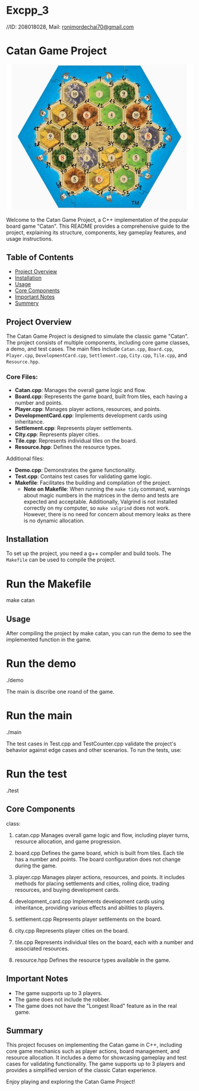 # Excpp_3
//ID: 208018028, Mail: ronimordechai70@gmail.com
# Catan Game Project

![Catan Board](catanBoard_cpp.jpg)


Welcome to the Catan Game Project, a C++ implementation of the popular board game "Catan". This README provides a comprehensive guide to the project, explaining its structure, components, key gameplay features, and usage instructions.

## Table of Contents
- [Project Overview](#project-overview)
- [Installation](#installation)
- [Usage](#usage)
- [Core Components](#core-components)
- [Important Notes](#important-notes)
- [Summery](#summery)

## Project Overview
The Catan Game Project is designed to simulate the classic game "Catan". The project consists of multiple components, including core game classes, a demo, and test cases. The main files include `Catan.cpp`, `Board.cpp`, `Player.cpp`, `DevelopmentCard.cpp`, `Settlement.cpp`, `City.cpp`, `Tile.cpp`, and `Resource.hpp`.

### Core Files:
- **Catan.cpp**: Manages the overall game logic and flow.
- **Board.cpp**: Represents the game board, built from tiles, each having a number and points.
- **Player.cpp**: Manages player actions, resources, and points.
- **DevelopmentCard.cpp**: Implements development cards using inheritance.
- **Settlement.cpp**: Represents player settlements.
- **City.cpp**: Represents player cities.
- **Tile.cpp**: Represents individual tiles on the board.
- **Resource.hpp**: Defines the resource types.

Additional files:
- **Demo.cpp**: Demonstrates the game functionality.
- **Test.cpp**: Contains test cases for validating game logic.
- **Makefile**: Facilitates the building and compilation of the project.
  - **Note on Makefile**: When running the `make tidy` command, warnings about magic numbers in the matrices in the demo and tests are expected and acceptable. Additionally, Valgrind is not installed correctly on my computer, so `make valgrind` does not work. However, there is no need for concern about memory leaks as there is no dynamic allocation.

## Installation
To set up the project, you need a g++ compiler and build tools. The `Makefile` can be used to compile the project.

# Run the Makefile
make catan

## Usage
After compiling the project by make catan, you can run the demo to see the implemented function in the game. 

# Run the demo
./demo

The main is discribe one roand of the game.

# Run the main
./main 

The test cases in Test.cpp and TestCounter.cpp validate the project's behavior against edge cases and other scenarios. To run the tests, use:

# Run the test
./test

## Core Components
class:
1. catan.cpp
Manages overall game logic and flow, including player turns, resource allocation, and game progression.

2. board.cpp
Defines the game board, which is built from tiles. Each tile has a number and points. The board configuration does not change during the game.

3. player.cpp
Manages player actions, resources, and points. It includes methods for placing settlements and cities, rolling dice, trading resources, and buying development cards.

4. development_card.cpp
Implements development cards using inheritance, providing various effects and abilities to players.

5. settlement.cpp
Represents player settlements on the board.

6. city.cpp
Represents player cities on the board.

7. tile.cpp
Represents individual tiles on the board, each with a number and associated resources.

8. resource.hpp
Defines the resource types available in the game.


## Important Notes

- The game supports up to 3 players.
- The game does not include the robber.
- The game does not have the "Longest Road" feature as in the real game.


## Summary

This project focuses on implementing the Catan game in C++, including core game mechanics such as player actions, board management, and resource allocation. It includes a demo for showcasing gameplay and test cases for validating functionality. The game supports up to 3 players and provides a simplified version of the classic Catan experience.

Enjoy playing and exploring the Catan Game Project!




 


